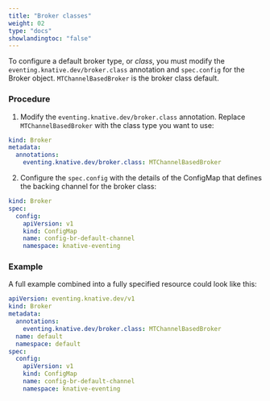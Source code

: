 ```yaml
---
title: "Broker classes"
weight: 02
type: "docs"
showlandingtoc: "false"
---
```


To configure a default broker type, or _class_, you must modify the
`eventing.knative.dev/broker.class` annotation and `spec.config` for the Broker
object. `MTChannelBasedBroker` is the broker class default.

### Procedure

1. Modify the `eventing.knative.dev/broker.class` annotation. Replace
`MTChannelBasedBroker` with the class type you want to use:

```yaml
kind: Broker
metadata:
  annotations:
    eventing.knative.dev/broker.class: MTChannelBasedBroker
```

2. Configure the `spec.config` with the details of the ConfigMap that defines
the backing channel for the broker class:

```yaml
kind: Broker
spec:
  config:
    apiVersion: v1
    kind: ConfigMap
    name: config-br-default-channel
    namespace: knative-eventing
```

### Example

A full example combined into a fully specified resource could look like this:

```yaml
apiVersion: eventing.knative.dev/v1
kind: Broker
metadata:
  annotations:
    eventing.knative.dev/broker.class: MTChannelBasedBroker
  name: default
  namespace: default
spec:
  config:
    apiVersion: v1
    kind: ConfigMap
    name: config-br-default-channel
    namespace: knative-eventing
```
